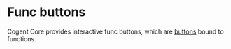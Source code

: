 # Func buttons

Cogent Core provides interactive func buttons, which are [buttons](../basic/buttons) bound to functions.
